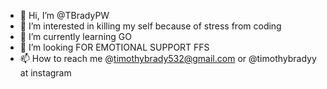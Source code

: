 - 👋 Hi, I’m @TBradyPW
- 👀 I’m interested in killing my self because of stress from coding 
- 🌱 I’m currently learning GO 
- 💞️ I’m looking FOR EMOTIONAL SUPPORT FFS
- 📫 How to reach me @timothybrady532@gmail.com or @timothybradyy at instagram
<!---
TBradyPW/TBradyPW is a ✨ special ✨ repository because its `README.md` (this file) appears on your GitHub profile.
You can click the Preview link to take a look at your changes.
--->
